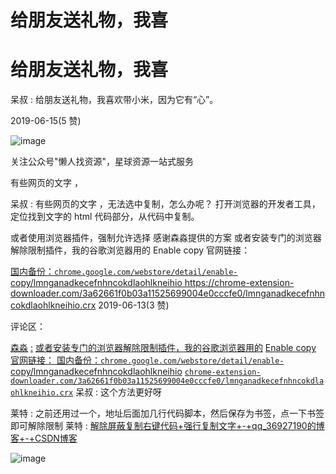 # 给朋友送礼物，我喜

# 给朋友送礼物，我喜

呆叔 : 给朋友送礼物，我喜欢带小米，因为它有“心”。

2019-06-15(5 赞)

![image](img/Image_034.png)

关注公众号"懒人找资源"，星球资源一站式服务

有些网页的文字 ，

呆叔 : 有些网页的文字 ，无法选中复制，怎么办呢？ 打开浏览器的开发者工具，定位找到文字的 html 代码部分，从代码中复制。

或者使用浏览器插件，强制允许选择 感谢森淼提供的方案 或者安装专门的浏览器解除限制插件，我的谷歌浏览器用的 Enable copy 官网链接：

[国内备份：](https://chrome.google.com/webstore/detail/enable-copy/lmnganadkecefnhncokdlaohlkneihio)[`chrome.google.com/webstore/detail/enable-`](https://chrome.google.com/webstore/detail/enable-copy/lmnganadkecefnhncokdlaohlkneihio) [copy/lmnganadkecefnhncokdlaohlkneihio https://chrome-extension- downloader.com/3a62661f0b03a11525699004e0cccfe0/lmnganadkecefnhncokdlaohlkneihio.crx](https://chrome-extension-downloader.com/3a62661f0b03a11525699004e0cccfe0/lmnganadkecefnhncokdlaohlkneihio.crx) 2019-06-13(3 赞)

评论区：

[森淼](https://chrome.google.com/webstore/detail/enable-copy/lmnganadkecefnhncokdlaohlkneihio) [:](https://chrome.google.com/webstore/detail/enable-copy/lmnganadkecefnhncokdlaohlkneihio) [或者安装专门的浏览器解除限制插件，我的谷歌浏览器用的](https://chrome.google.com/webstore/detail/enable-copy/lmnganadkecefnhncokdlaohlkneihio) [Enable copy](https://chrome.google.com/webstore/detail/enable-copy/lmnganadkecefnhncokdlaohlkneihio) [官网链接： 国内备份：](https://chrome.google.com/webstore/detail/enable-copy/lmnganadkecefnhncokdlaohlkneihio)[`chrome.google.com/webstore/detail/enable-`](https://chrome.google.com/webstore/detail/enable-) [copy/lmnganadkecefnhncokdlaohlkneihio](https://chrome.google.com/webstore/detail/enable-copy/lmnganadkecefnhncokdlaohlkneihio) [`chrome-extension-downloader.com/3a62661f0b03a11525699004e0cccfe0/lmnganadkecefnhncokdlaohlkneihio.crx`](https://chrome-extension-downloader.com/3a62661f0b03a11525699004e0cccfe0/lmnganadkecefnhncokdlaohlkneihio.crx) 呆叔 : 这个方法更好呀

莱特 : 之前还用过一个，地址后面加几行代码脚本，然后保存为书签，点一下书签即可解除限制 莱特 : [解除屏蔽复制右键代码](https://blog.csdn.net/qq_36927190/article/details/80419151)[+](https://blog.csdn.net/qq_36927190/article/details/80419151)[强行复制文字](https://blog.csdn.net/qq_36927190/article/details/80419151)[+-+qq_36927190](https://blog.csdn.net/qq_36927190/article/details/80419151)[的博客](https://blog.csdn.net/qq_36927190/article/details/80419151)[+-+CSDN](https://blog.csdn.net/qq_36927190/article/details/80419151)[博客](https://blog.csdn.net/qq_36927190/article/details/80419151)

![image](img/Image_035.png)